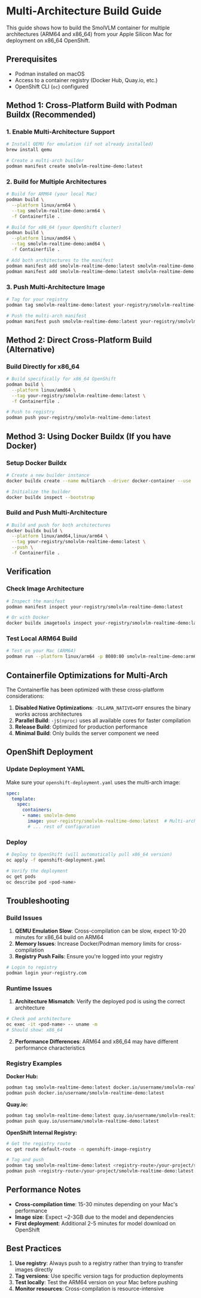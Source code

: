 # Multi-Architecture Build Guide

This guide shows how to build the SmolVLM container for multiple architectures (ARM64 and x86_64) from your Apple Silicon Mac for deployment on x86_64 OpenShift.

## Prerequisites

- Podman installed on macOS
- Access to a container registry (Docker Hub, Quay.io, etc.)
- OpenShift CLI (`oc`) configured

## Method 1: Cross-Platform Build with Podman Buildx (Recommended)

### 1. Enable Multi-Architecture Support

```bash
# Install QEMU for emulation (if not already installed)
brew install qemu

# Create a multi-arch builder
podman manifest create smolvlm-realtime-demo:latest
```

### 2. Build for Multiple Architectures

```bash
# Build for ARM64 (your local Mac)
podman build \
  --platform linux/arm64 \
  --tag smolvlm-realtime-demo:arm64 \
  -f Containerfile .

# Build for x86_64 (your OpenShift cluster)
podman build \
  --platform linux/amd64 \
  --tag smolvlm-realtime-demo:amd64 \
  -f Containerfile .

# Add both architectures to the manifest
podman manifest add smolvlm-realtime-demo:latest smolvlm-realtime-demo:arm64
podman manifest add smolvlm-realtime-demo:latest smolvlm-realtime-demo:amd64
```

### 3. Push Multi-Architecture Image

```bash
# Tag for your registry
podman tag smolvlm-realtime-demo:latest your-registry/smolvlm-realtime-demo:latest

# Push the multi-arch manifest
podman manifest push smolvlm-realtime-demo:latest your-registry/smolvlm-realtime-demo:latest
```

## Method 2: Direct Cross-Platform Build (Alternative)

### Build Directly for x86_64

```bash
# Build specifically for x86_64 OpenShift
podman build \
  --platform linux/amd64 \
  --tag your-registry/smolvlm-realtime-demo:latest \
  -f Containerfile .

# Push to registry
podman push your-registry/smolvlm-realtime-demo:latest
```

## Method 3: Using Docker Buildx (If you have Docker)

### Setup Docker Buildx

```bash
# Create a new builder instance
docker buildx create --name multiarch --driver docker-container --use

# Initialize the builder
docker buildx inspect --bootstrap
```

### Build and Push Multi-Architecture

```bash
# Build and push for both architectures
docker buildx build \
  --platform linux/amd64,linux/arm64 \
  --tag your-registry/smolvlm-realtime-demo:latest \
  --push \
  -f Containerfile .
```

## Verification

### Check Image Architecture

```bash
# Inspect the manifest
podman manifest inspect your-registry/smolvlm-realtime-demo:latest

# Or with Docker
docker buildx imagetools inspect your-registry/smolvlm-realtime-demo:latest
```

### Test Local ARM64 Build

```bash
# Test on your Mac (ARM64)
podman run --platform linux/arm64 -p 8080:80 smolvlm-realtime-demo:arm64
```

## Containerfile Optimizations for Multi-Arch

The Containerfile has been optimized with these cross-platform considerations:

1. **Disabled Native Optimizations**: `-DLLAMA_NATIVE=OFF` ensures the binary works across architectures
2. **Parallel Build**: `-j$(nproc)` uses all available cores for faster compilation
3. **Release Build**: Optimized for production performance
4. **Minimal Build**: Only builds the server component we need

## OpenShift Deployment

### Update Deployment YAML

Make sure your `openshift-deployment.yaml` uses the multi-arch image:

```yaml
spec:
  template:
    spec:
      containers:
      - name: smolvlm-demo
        image: your-registry/smolvlm-realtime-demo:latest  # Multi-arch image
        # ... rest of configuration
```

### Deploy

```bash
# Deploy to OpenShift (will automatically pull x86_64 version)
oc apply -f openshift-deployment.yaml

# Verify the deployment
oc get pods
oc describe pod <pod-name>
```

## Troubleshooting

### Build Issues

1. **QEMU Emulation Slow**: Cross-compilation can be slow, expect 10-20 minutes for x86_64 build on ARM64
2. **Memory Issues**: Increase Docker/Podman memory limits for cross-compilation
3. **Registry Push Fails**: Ensure you're logged into your registry

```bash
# Login to registry
podman login your-registry.com
```

### Runtime Issues

1. **Architecture Mismatch**: Verify the deployed pod is using the correct architecture

```bash
# Check pod architecture
oc exec -it <pod-name> -- uname -m
# Should show: x86_64
```

2. **Performance Differences**: ARM64 and x86_64 may have different performance characteristics

### Registry Examples

**Docker Hub:**
```bash
podman tag smolvlm-realtime-demo:latest docker.io/username/smolvlm-realtime-demo:latest
podman push docker.io/username/smolvlm-realtime-demo:latest
```

**Quay.io:**
```bash
podman tag smolvlm-realtime-demo:latest quay.io/username/smolvlm-realtime-demo:latest
podman push quay.io/username/smolvlm-realtime-demo:latest
```

**OpenShift Internal Registry:**
```bash
# Get the registry route
oc get route default-route -n openshift-image-registry

# Tag and push
podman tag smolvlm-realtime-demo:latest <registry-route>/your-project/smolvlm-realtime-demo:latest
podman push <registry-route>/your-project/smolvlm-realtime-demo:latest
```

## Performance Notes

- **Cross-compilation time**: 15-30 minutes depending on your Mac's performance
- **Image size**: Expect ~2-3GB due to the model and dependencies
- **First deployment**: Additional 2-5 minutes for model download on OpenShift

## Best Practices

1. **Use registry**: Always push to a registry rather than trying to transfer images directly
2. **Tag versions**: Use specific version tags for production deployments
3. **Test locally**: Test the ARM64 version on your Mac before pushing
4. **Monitor resources**: Cross-compilation is resource-intensive

